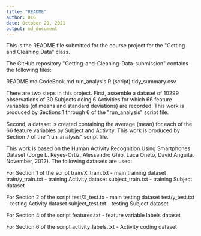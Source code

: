 ```yaml
---
title: "README"
author: DLG
date: October 29, 2021
output: md_document
---
```



This is the README file submitted for the course project
for the "Getting and Cleaning Data" class.


The GitHub repository "Getting-and-Cleaning-Data-submission" contains the following files:

README.md
CodeBook.md
run_analysis.R (script)
tidy_summary.csv 


There are two steps in this project. First, assemble a dataset of 10299
observations of 30 Subjects doing 6 Activities for which 66 feature
variables (of means and standard deviations) are recorded. This work is
produced by Sections 1 through 6 of the "run_analysis" script file. 

Second, a dataset is created containing the average (mean) for each of
the 66 feature variables by Subject and Activity. This work is
produced by Section 7 of the "run_analysis" script file.


This work is based on the Human Activity Recognition Using Smartphones
Dataset (Jorge L. Reyes-Ortiz, Alessandro Ghio, Luca Oneto, David
Anguita. November, 2012). The following datasets are used:

  For Section 1 of the script 
    train/X_train.txt - main training dataset
    train/y_train.txt -  training Activity dataset 
    subject_train.txt - training Subject dataset
  
  For Section 2 of the script 
    test/X_test.tx -  main testing dataset
    test/y_test.txt -  testing Activity dataset
    subject_test.txt - testing Subject dataset

  For Section 4 of the script
    features.txt - feature variable labels dataset

  For Section 6 of the script
    activity_labels.txt - Activity coding dataset